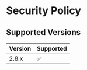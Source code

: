 # Security Policy

## Supported Versions

| Version | Supported          |
| ------- | ------------------ |
| 2.8.x   | :white_check_mark: |

